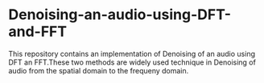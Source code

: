 # Denoising-an-audio-using-DFT-and-FFT


This repository contains an implementation of Denoising of an audio using DFT an FFT.These two methods are widely used technique in Denoising of audio from the spatial domain to the frequeny domain.
